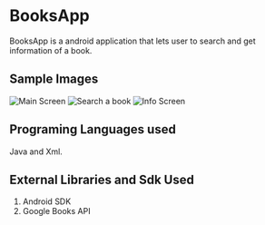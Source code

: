 # BooksApp
BooksApp is a android application that lets user to search and get information of a book.

## Sample Images

![Main Screen](https://user-images.githubusercontent.com/24761435/41031631-bd5fd35e-699e-11e8-84e3-4f2c1783c262.png) ![Search a book](https://user-images.githubusercontent.com/24761435/41031655-d4ccbdfe-699e-11e8-9a16-e05805974254.png) ![Info Screen](https://user-images.githubusercontent.com/24761435/41031697-f9164b8a-699e-11e8-9288-26aa9f1b24d7.png)

## Programing Languages used

Java and Xml.

## External Libraries and Sdk Used

1) Android SDK
2) Google Books API
